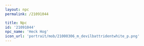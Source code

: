 ```yaml
---
layout: npc
permalink: /21091044

title: Npc
id: '21091044'
npc_name: 'Heck Hog'
icon_url: 'portrait/mob/21000306_m_devilbattridentwhite_p.png'
---
```

